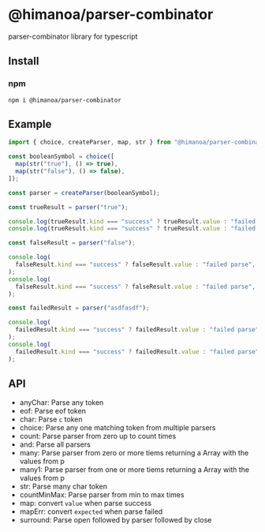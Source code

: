 # @himanoa/parser-combinator

parser-combinator library for typescript

## Install

### npm

`npm i @himanoa/parser-combinator`

## Example

```typescript
import { choice, createParser, map, str } from "@himanoa/parser-combinator";

const booleanSymbol = choice([
  map(str("true"), () => true),
  map(str("false"), () => false),
]);

const parser = createParser(booleanSymbol);

const trueResult = parser("true");

console.log(trueResult.kind === "success" ? trueResult.value : "failed parse");
console.log(trueResult.kind === "success" ? trueResult.value : "failed parse");

const falseResult = parser("false");

console.log(
  falseResult.kind === "success" ? falseResult.value : "failed parse",
);
console.log(
  falseResult.kind === "success" ? falseResult.value : "failed parse",
);

const failedResult = parser("asdfasdf");

console.log(
  failedResult.kind === "success" ? failedResult.value : "failed parse",
);
console.log(
  failedResult.kind === "success" ? failedResult.value : "failed parse",
);
```

## API

- anyChar: Parse any token
- eof: Parse eof token
- char: Parse `c` token
- choice: Parse any one matching token from multiple parsers
- count: Parse parser from zero up to count times
- and: Parse all parsers
- many: Parse parser from zero or more tiems returning a Array with the values
  from p
- many1: Parse parser from one or more tiems returning a Array with the values
  from p
- str: Parse many char token
- countMinMax: Parse parser from min to max times
- map: convert `value` when parse success
- mapErr: convert `expected` when parse failed
- surround: Parse open followed by parser followed by close
